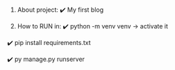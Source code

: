 1) About project:
  ✔️ My first blog

2) How to RUN in:
  ✔️ python -m venv venv -> activate it
  
  ✔️ pip install requirements.txt
  
  ✔️ py manage.py runserver
